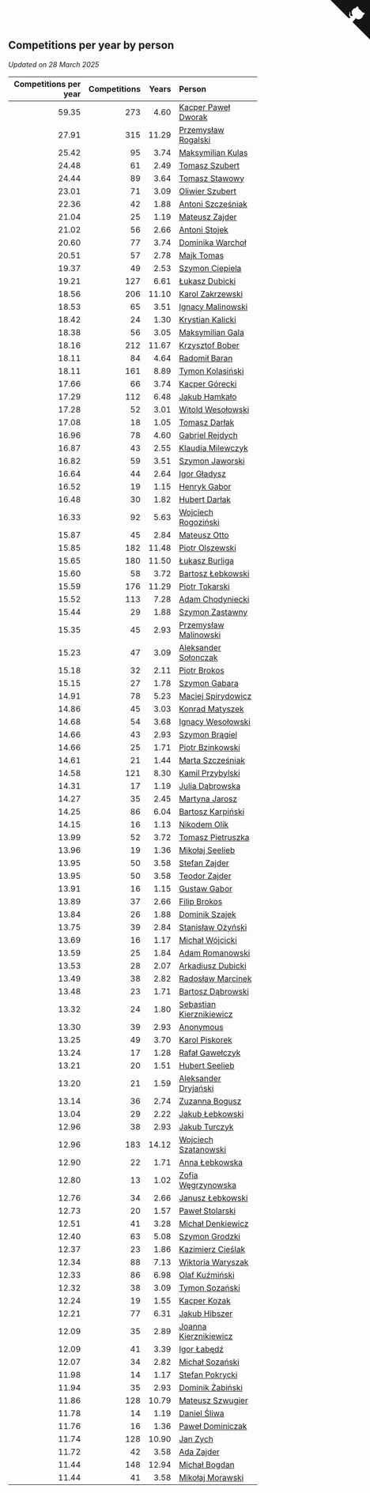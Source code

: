## Competitions per year by person

*Updated on 28 March 2025*

| Competitions per year | Competitions | Years | Person |
| ---: | ---: | ---: | :--- |
| 59.35 | 273 | 4.60 | [Kacper Paweł Dworak](https://www.worldcubeassociation.org/persons/2020DWOR01) |
| 27.91 | 315 | 11.29 | [Przemysław Rogalski](https://www.worldcubeassociation.org/persons/2013ROGA02) |
| 25.42 | 95 | 3.74 | [Maksymilian Kulas](https://www.worldcubeassociation.org/persons/2021KULA02) |
| 24.48 | 61 | 2.49 | [Tomasz Szubert](https://www.worldcubeassociation.org/persons/2022SZUB02) |
| 24.44 | 89 | 3.64 | [Tomasz Stawowy](https://www.worldcubeassociation.org/persons/2021STAW01) |
| 23.01 | 71 | 3.09 | [Oliwier Szubert](https://www.worldcubeassociation.org/persons/2022SZUB01) |
| 22.36 | 42 | 1.88 | [Antoni Szcześniak](https://www.worldcubeassociation.org/persons/2023SZCZ04) |
| 21.04 | 25 | 1.19 | [Mateusz Zajder](https://www.worldcubeassociation.org/persons/2024ZAJD01) |
| 21.02 | 56 | 2.66 | [Antoni Stojek](https://www.worldcubeassociation.org/persons/2022STOJ03) |
| 20.60 | 77 | 3.74 | [Dominika Warchoł](https://www.worldcubeassociation.org/persons/2021WARC01) |
| 20.51 | 57 | 2.78 | [Majk Tomas](https://www.worldcubeassociation.org/persons/2022TOMA05) |
| 19.37 | 49 | 2.53 | [Szymon Ciepiela](https://www.worldcubeassociation.org/persons/2022CIEP01) |
| 19.21 | 127 | 6.61 | [Łukasz Dubicki](https://www.worldcubeassociation.org/persons/2018DUBI01) |
| 18.56 | 206 | 11.10 | [Karol Zakrzewski](https://www.worldcubeassociation.org/persons/2014ZAKR01) |
| 18.53 | 65 | 3.51 | [Ignacy Malinowski](https://www.worldcubeassociation.org/persons/2021MALI02) |
| 18.42 | 24 | 1.30 | [Krystian Kalicki](https://www.worldcubeassociation.org/persons/2023KALI10) |
| 18.38 | 56 | 3.05 | [Maksymilian Gala](https://www.worldcubeassociation.org/persons/2022GALA01) |
| 18.16 | 212 | 11.67 | [Krzysztof Bober](https://www.worldcubeassociation.org/persons/2013BOBE01) |
| 18.11 | 84 | 4.64 | [Radomił Baran](https://www.worldcubeassociation.org/persons/2020BARA02) |
| 18.11 | 161 | 8.89 | [Tymon Kolasiński](https://www.worldcubeassociation.org/persons/2016KOLA02) |
| 17.66 | 66 | 3.74 | [Kacper Górecki](https://www.worldcubeassociation.org/persons/2021GORE01) |
| 17.29 | 112 | 6.48 | [Jakub Hamkało](https://www.worldcubeassociation.org/persons/2018HAMK01) |
| 17.28 | 52 | 3.01 | [Witold Wesołowski](https://www.worldcubeassociation.org/persons/2022WESO01) |
| 17.08 | 18 | 1.05 | [Tomasz Darłak](https://www.worldcubeassociation.org/persons/2024DARL01) |
| 16.96 | 78 | 4.60 | [Gabriel Rejdych](https://www.worldcubeassociation.org/persons/2020REJD01) |
| 16.87 | 43 | 2.55 | [Klaudia Milewczyk](https://www.worldcubeassociation.org/persons/2022MILE05) |
| 16.82 | 59 | 3.51 | [Szymon Jaworski](https://www.worldcubeassociation.org/persons/2021JAWO01) |
| 16.64 | 44 | 2.64 | [Igor Gładysz](https://www.worldcubeassociation.org/persons/2022GLAD01) |
| 16.52 | 19 | 1.15 | [Henryk Gabor](https://www.worldcubeassociation.org/persons/2024GABO02) |
| 16.48 | 30 | 1.82 | [Hubert Darłak](https://www.worldcubeassociation.org/persons/2023DARL03) |
| 16.33 | 92 | 5.63 | [Wojciech Rogoziński](https://www.worldcubeassociation.org/persons/2019ROGO04) |
| 15.87 | 45 | 2.84 | [Mateusz Otto](https://www.worldcubeassociation.org/persons/2022OTTO01) |
| 15.85 | 182 | 11.48 | [Piotr Olszewski](https://www.worldcubeassociation.org/persons/2013OLSZ02) |
| 15.65 | 180 | 11.50 | [Łukasz Burliga](https://www.worldcubeassociation.org/persons/2013BURL01) |
| 15.60 | 58 | 3.72 | [Bartosz Łebkowski](https://www.worldcubeassociation.org/persons/2021LEBK01) |
| 15.59 | 176 | 11.29 | [Piotr Tokarski](https://www.worldcubeassociation.org/persons/2013TOKA01) |
| 15.52 | 113 | 7.28 | [Adam Chodyniecki](https://www.worldcubeassociation.org/persons/2017CHOD02) |
| 15.44 | 29 | 1.88 | [Szymon Zastawny](https://www.worldcubeassociation.org/persons/2023ZAST01) |
| 15.35 | 45 | 2.93 | [Przemysław Malinowski](https://www.worldcubeassociation.org/persons/2022MALI01) |
| 15.23 | 47 | 3.09 | [Aleksander Sołonczak](https://www.worldcubeassociation.org/persons/2022SOLO01) |
| 15.18 | 32 | 2.11 | [Piotr Brokos](https://www.worldcubeassociation.org/persons/2023BROK01) |
| 15.15 | 27 | 1.78 | [Szymon Gabara](https://www.worldcubeassociation.org/persons/2023GABA01) |
| 14.91 | 78 | 5.23 | [Maciej Spirydowicz](https://www.worldcubeassociation.org/persons/2020SPIR01) |
| 14.86 | 45 | 3.03 | [Konrad Matyszek](https://www.worldcubeassociation.org/persons/2022MATY02) |
| 14.68 | 54 | 3.68 | [Ignacy Wesołowski](https://www.worldcubeassociation.org/persons/2021WESO01) |
| 14.66 | 43 | 2.93 | [Szymon Brągiel](https://www.worldcubeassociation.org/persons/2022BRAG03) |
| 14.66 | 25 | 1.71 | [Piotr Bzinkowski](https://www.worldcubeassociation.org/persons/2023BZIN01) |
| 14.61 | 21 | 1.44 | [Marta Szcześniak](https://www.worldcubeassociation.org/persons/2023SZCZ07) |
| 14.58 | 121 | 8.30 | [Kamil Przybylski](https://www.worldcubeassociation.org/persons/2016PRZY01) |
| 14.31 | 17 | 1.19 | [Julia Dąbrowska](https://www.worldcubeassociation.org/persons/2024DABR01) |
| 14.27 | 35 | 2.45 | [Martyna Jarosz](https://www.worldcubeassociation.org/persons/2022JARO01) |
| 14.25 | 86 | 6.04 | [Bartosz Karpiński](https://www.worldcubeassociation.org/persons/2019KARP03) |
| 14.15 | 16 | 1.13 | [Nikodem Olik](https://www.worldcubeassociation.org/persons/2024OLIK01) |
| 13.99 | 52 | 3.72 | [Tomasz Pietruszka](https://www.worldcubeassociation.org/persons/2021PIET01) |
| 13.96 | 19 | 1.36 | [Mikołaj Seelieb](https://www.worldcubeassociation.org/persons/2023SEEL04) |
| 13.95 | 50 | 3.58 | [Stefan Zajder](https://www.worldcubeassociation.org/persons/2021ZAJD02) |
| 13.95 | 50 | 3.58 | [Teodor Zajder](https://www.worldcubeassociation.org/persons/2021ZAJD03) |
| 13.91 | 16 | 1.15 | [Gustaw Gabor](https://www.worldcubeassociation.org/persons/2024GABO01) |
| 13.89 | 37 | 2.66 | [Filip Brokos](https://www.worldcubeassociation.org/persons/2022BROK03) |
| 13.84 | 26 | 1.88 | [Dominik Szajek](https://www.worldcubeassociation.org/persons/2023SZAJ01) |
| 13.75 | 39 | 2.84 | [Stanisław Ożyński](https://www.worldcubeassociation.org/persons/2022OZYN01) |
| 13.69 | 16 | 1.17 | [Michał Wójcicki](https://www.worldcubeassociation.org/persons/2024WOJC01) |
| 13.59 | 25 | 1.84 | [Adam Romanowski](https://www.worldcubeassociation.org/persons/2023ROMA10) |
| 13.53 | 28 | 2.07 | [Arkadiusz Dubicki](https://www.worldcubeassociation.org/persons/2023DUBI01) |
| 13.49 | 38 | 2.82 | [Radosław Marcinek](https://www.worldcubeassociation.org/persons/2022MARC05) |
| 13.48 | 23 | 1.71 | [Bartosz Dąbrowski](https://www.worldcubeassociation.org/persons/2023DABR07) |
| 13.32 | 24 | 1.80 | [Sebastian Kierznikiewicz](https://www.worldcubeassociation.org/persons/2023KIER02) |
| 13.30 | 39 | 2.93 | [Anonymous](https://www.worldcubeassociation.org/persons/2022ANON03) |
| 13.25 | 49 | 3.70 | [Karol Piskorek](https://www.worldcubeassociation.org/persons/2021PISK01) |
| 13.24 | 17 | 1.28 | [Rafał Gawełczyk](https://www.worldcubeassociation.org/persons/2023GAWE01) |
| 13.21 | 20 | 1.51 | [Hubert Seelieb](https://www.worldcubeassociation.org/persons/2023SEEL02) |
| 13.20 | 21 | 1.59 | [Aleksander Dryjański](https://www.worldcubeassociation.org/persons/2023DRYJ01) |
| 13.14 | 36 | 2.74 | [Zuzanna Bogusz](https://www.worldcubeassociation.org/persons/2022BOGU01) |
| 13.04 | 29 | 2.22 | [Jakub Łebkowski](https://www.worldcubeassociation.org/persons/2023LEBK01) |
| 12.96 | 38 | 2.93 | [Jakub Turczyk](https://www.worldcubeassociation.org/persons/2022TURC02) |
| 12.96 | 183 | 14.12 | [Wojciech Szatanowski](https://www.worldcubeassociation.org/persons/2011SZAT01) |
| 12.90 | 22 | 1.71 | [Anna Łebkowska](https://www.worldcubeassociation.org/persons/2023LEBK04) |
| 12.80 | 13 | 1.02 | [Zofia Węgrzynowska](https://www.worldcubeassociation.org/persons/2024WEGR01) |
| 12.76 | 34 | 2.66 | [Janusz Łebkowski](https://www.worldcubeassociation.org/persons/2022LEBK01) |
| 12.73 | 20 | 1.57 | [Paweł Stolarski](https://www.worldcubeassociation.org/persons/2023STOL04) |
| 12.51 | 41 | 3.28 | [Michał Denkiewicz](https://www.worldcubeassociation.org/persons/2021DENK01) |
| 12.40 | 63 | 5.08 | [Szymon Grodzki](https://www.worldcubeassociation.org/persons/2020GROD01) |
| 12.37 | 23 | 1.86 | [Kazimierz Cieślak](https://www.worldcubeassociation.org/persons/2023CIES01) |
| 12.34 | 88 | 7.13 | [Wiktoria Waryszak](https://www.worldcubeassociation.org/persons/2018WARY01) |
| 12.33 | 86 | 6.98 | [Olaf Kuźmiński](https://www.worldcubeassociation.org/persons/2018KUZM02) |
| 12.32 | 38 | 3.09 | [Tymon Sozański](https://www.worldcubeassociation.org/persons/2022SOZA01) |
| 12.24 | 19 | 1.55 | [Kacper Kozak](https://www.worldcubeassociation.org/persons/2023KOZA05) |
| 12.21 | 77 | 6.31 | [Jakub Hibszer](https://www.worldcubeassociation.org/persons/2018HIBS01) |
| 12.09 | 35 | 2.89 | [Joanna Kierznikiewicz](https://www.worldcubeassociation.org/persons/2022KIER01) |
| 12.09 | 41 | 3.39 | [Igor Łabędź](https://www.worldcubeassociation.org/persons/2021LABE01) |
| 12.07 | 34 | 2.82 | [Michał Sozański](https://www.worldcubeassociation.org/persons/2022SOZA02) |
| 11.98 | 14 | 1.17 | [Stefan Pokrycki](https://www.worldcubeassociation.org/persons/2024POKR01) |
| 11.94 | 35 | 2.93 | [Dominik Żabiński](https://www.worldcubeassociation.org/persons/2022ZABI01) |
| 11.86 | 128 | 10.79 | [Mateusz Szwugier](https://www.worldcubeassociation.org/persons/2014SZWU01) |
| 11.78 | 14 | 1.19 | [Daniel Śliwa](https://www.worldcubeassociation.org/persons/2024SLIW01) |
| 11.76 | 16 | 1.36 | [Paweł Dominiczak](https://www.worldcubeassociation.org/persons/2023DOMI21) |
| 11.74 | 128 | 10.90 | [Jan Zych](https://www.worldcubeassociation.org/persons/2014ZYCH01) |
| 11.72 | 42 | 3.58 | [Ada Zajder](https://www.worldcubeassociation.org/persons/2021ZAJD01) |
| 11.44 | 148 | 12.94 | [Michał Bogdan](https://www.worldcubeassociation.org/persons/2012BOGD01) |
| 11.44 | 41 | 3.58 | [Mikołaj Morawski](https://www.worldcubeassociation.org/persons/2021MORA01) |


<a href="https://github.com/maxidragon/wca_statistics_pl" class="github-corner" aria-label="View source on Github"><svg width="80" height="80" viewBox="0 0 250 250" style="fill:#151513; color:#fff; position: absolute; top: 0; border: 0; right: 0;" aria-hidden="true"><path d="M0,0 L115,115 L130,115 L142,142 L250,250 L250,0 Z"></path><path d="M128.3,109.0 C113.8,99.7 119.0,89.6 119.0,89.6 C122.0,82.7 120.5,78.6 120.5,78.6 C119.2,72.0 123.4,76.3 123.4,76.3 C127.3,80.9 125.5,87.3 125.5,87.3 C122.9,97.6 130.6,101.9 134.4,103.2" fill="currentColor" style="transform-origin: 130px 106px;" class="octo-arm"></path><path d="M115.0,115.0 C114.9,115.1 118.7,116.5 119.8,115.4 L133.7,101.6 C136.9,99.2 139.9,98.4 142.2,98.6 C133.8,88.0 127.5,74.4 143.8,58.0 C148.5,53.4 154.0,51.2 159.7,51.0 C160.3,49.4 163.2,43.6 171.4,40.1 C171.4,40.1 176.1,42.5 178.8,56.2 C183.1,58.6 187.2,61.8 190.9,65.4 C194.5,69.0 197.7,73.2 200.1,77.6 C213.8,80.2 216.3,84.9 216.3,84.9 C212.7,93.1 206.9,96.0 205.4,96.6 C205.1,102.4 203.0,107.8 198.3,112.5 C181.9,128.9 168.3,122.5 157.7,114.1 C157.9,116.9 156.7,120.9 152.7,124.9 L141.0,136.5 C139.8,137.7 141.6,141.9 141.8,141.8 Z" fill="currentColor" class="octo-body"></path></svg></a><style>.github-corner:hover .octo-arm{animation:octocat-wave 560ms ease-in-out}@keyframes octocat-wave{0%,100%{transform:rotate(0)}20%,60%{transform:rotate(-25deg)}40%,80%{transform:rotate(10deg)}}@media (max-width:500px){.github-corner:hover .octo-arm{animation:none}.github-corner .octo-arm{animation:octocat-wave 560ms ease-in-out}}</style>
